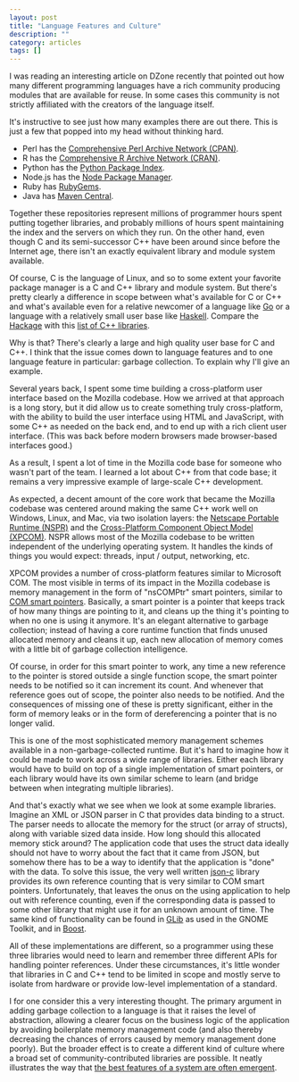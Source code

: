```yaml
---
layout: post
title: "Language Features and Culture"
description: ""
category: articles
tags: []
---
```


I was reading an interesting article on DZone recently that pointed
out how many different programming languages have a rich community
producing modules that are available for reuse. In some cases this
community is not strictly affiliated with the creators of the language
itself.

It's instructive to see just how many examples there are out there. This
is just a few that popped into my head without thinking hard.

* Perl has the [Comprehensive Perl Archive Network (CPAN)][cpan].
* R has the [Comprehensive R Archive Network (CRAN)][cran].
* Python has the [Python Package Index][pypi].
* Node.js has the [Node Package Manager][npm].
* Ruby has [RubyGems][gem].
* Java has [Maven Central][maven].

[cpan]:http://www.cpan.org/
[cran]:https://cran.r-project.org/
[pypi]:https://pypi.python.org/pypi
[npm]:http://npmjs.org/
[gem]:http://rubygems.org/
[maven]:http://search.maven.org/

Together these repositories represent millions of programmer hours spent
putting together libraries, and probably millions of hours spent maintaining
the index and the servers on which they run. On the other hand, even though
C and its semi-successor C++ have been around since before the Internet age,
there isn't an exactly equivalent library and module system available.

Of course, C is the language of Linux, and so to some extent your favorite
package manager is a C and C++ library and module system. But there's 
pretty clearly a difference in scope between what's available for C or C++ and
what's available even for a relative newcomer of a language like [Go][] or a
language with a relatively small user base like [Haskell][]. Compare the
[Hackage][] with this [list of C++ libraries][cpp].

[go]:https://golang.org/
[haskell]:https://www.haskell.org/
[hackage]:http://hackage.haskell.org/packages/
[cpp]:http://en.cppreference.com/w/cpp/links/libs

Why is that? There's clearly a large and high quality user base for C and
C++. I think that the issue comes down to language features and to one
language feature in particular: garbage collection. To explain why I'll give
an example.

Several years back, I spent some time building a cross-platform user interface
based on the Mozilla codebase. How we arrived at that approach is a long story,
but it did allow us to create something truly cross-platform, with the ability
to build the user interface using HTML and JavaScript, with some C++ as needed
on the back end, and to end up with a rich client user interface. (This was back
before modern browsers made browser-based interfaces good.)

As a result, I spent a lot of time in the Mozilla code base for someone who
wasn't part of the team. I learned a lot about C++ from that code base; it
remains a very impressive example of large-scale C++ development. 

As expected, a decent amount of the core work that became the Mozilla codebase
was centered around making the same C++ work well on Windows, Linux, and Mac,
via two isolation layers: the [Netscape Portable Runtime (NSPR)][nspr] and the
[Cross-Platform Component Object Model (XPCOM)][xpcom].  NSPR allows most of
the Mozilla codebase to be written independent of the underlying operating
system. It handles the kinds of things you would expect: threads, input /
output, networking, etc.

XPCOM provides a number of cross-platform features similar to Microsoft COM.
The most visible in terms of its impact in the Mozilla codebase is memory
management in the form of "nsCOMPtr" smart pointers, similar to [COM smart
pointers][com].  Basically, a smart pointer is a pointer that keeps track of
how many things are pointing to it, and cleans up the thing it's pointing to
when no one is using it anymore. It's an elegant alternative to garbage
collection; instead of having a core runtime function that finds unused
allocated memory and cleans it up, each new allocation of memory comes with a
little bit of garbage collection intelligence.

[nspr]:https://developer.mozilla.org/en-US/docs/Mozilla/Projects/NSPR
[xpcom]:https://developer.mozilla.org/en-US/docs/Mozilla/Tech/XPCOM
[com]:https://msdn.microsoft.com/en-us/magazine/dn904668.aspx

Of course, in order for this smart pointer to work, any time a new reference to the
pointer is stored outside a single function scope, the smart pointer needs to be notified
so it can increment its count. And whenever that reference goes out of scope, the pointer
also needs to be notified. And the consequences of missing one of these is pretty
significant, either in the form of memory leaks or in the form of dereferencing a pointer
that is no longer valid.

This is one of the most sophisticated memory management schemes available in a
non-garbage-collected runtime. But it's hard to imagine how it could be made to work
across a wide range of libraries. Either each library would have to build on top of
a single implementation of smart pointers, or each library would have its own similar
scheme to learn (and bridge between when integrating multiple libraries).

And that's exactly what we see when we look at some example libraries.  Imagine
an XML or JSON parser in C that provides data binding to a struct. The parser
needs to allocate the memory for the struct (or array of structs), along with
variable sized data inside. How long should this allocated memory stick around?
The application code that uses the struct data ideally should not have to worry
about the fact that it came from JSON, but somehow there has to be a way to
identify that the application is "done" with the data. To solve this issue, the
very well written [json-c][jsonc] library provides its own reference counting
that is very similar to COM smart pointers.  Unfortunately, that leaves the
onus on the using application to help out with reference counting, even if the
corresponding data is passed to some other library that might use it for an
unknown amount of time. The same kind of functionality can be found in [GLib][]
as used in the GNOME Toolkit, and in [Boost][]. 

All of these implementations are different, so a programmer using these three
libraries would need to learn and remember three different APIs for handling
pointer references. Under these circumstances, it's little wonder that
libraries in C and C++ tend to be limited in scope and mostly serve to isolate
from hardware or provide low-level implementation of a standard. 

[jsonc]:https://github.com/json-c/json-c
[glib]:https://developer.gnome.org/gobject/stable/gobject-memory.html#gobject-memory-refcount
[boost]:http://www.boost.org/doc/libs/1_61_0/libs/smart_ptr/smart_ptr.htm

I for one consider this a very interesting thought. The primary argument in
adding garbage collection to a language is that it raises the level of
abstraction, allowing a clearer focus on the business logic of the application
by avoiding boilerplate memory management code (and also thereby decreasing the
chances of errors caused by memory management done poorly). But the broader
effect is to create a different kind of culture where a broad set of
community-contributed libraries are possible. It neatly illustrates the way
that [the best features of a system are often emergent][toolshed].

[toolshed]:https://dzone.com/articles/looking-along-the-beam-analysis-and-insight

